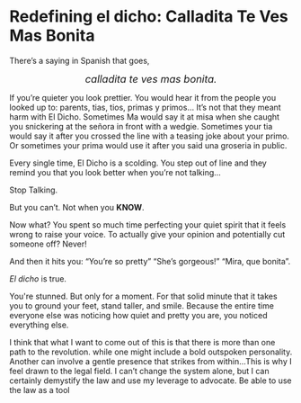 # Redefining el dicho: Calladita Te Ves Mas Bonita

There’s a saying in Spanish that goes,
<div align="center">
<i style="font-size:18px;">
calladita te ves mas bonita.
</i>
</div>

If you’re quieter you look prettier. You would hear it from the people you looked up to: parents, tias, tios, primas y primos… It’s not that they meant harm with El Dicho. Sometimes Ma would say it at misa when she caught you snickering at the señora in front with a wedgie. Sometimes your tia would say it after you crossed the line with a teasing joke about your primo. Or sometimes your prima would use it after you said una groseria in public.  

Every single time, El Dicho is a scolding. You step out of line and they remind you that you look better when you’re not talking…

Stop Talking.  

But you can’t.  Not when you **KNOW**.

Now what? You spent so much time perfecting your quiet spirit that it feels wrong to raise your voice. To actually give your opinion and potentially cut someone off? Never!

And then it hits you: “You’re so pretty”  “She’s gorgeous!” “Mira, que bonita”.

*El dicho* is true.

You're stunned. But only for a moment. For that solid minute that it takes you to ground your feet, stand taller, and smile. Because the entire time everyone else was noticing how quiet and pretty you are, you noticed everything else.


I think that what I want to come out of this is that there is more than one path to the revolution. while one might include a bold outspoken personality. Another can involve a gentle presence that strikes from within…This is why I feel drawn to the legal field. I can’t change the system alone, but I can certainly demystify the law and use my leverage to advocate. Be able to use the law as a tool
